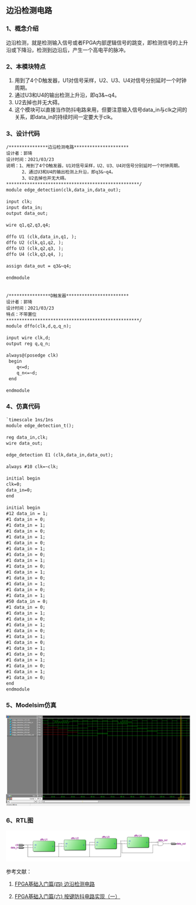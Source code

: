 ## 边沿检测电路

### 1、概念介绍

边沿检测，就是检测输入信号或者FPGA内部逻辑信号的跳变，即检测信号的上升沿或下降沿，检测到边沿后，产生一个高电平的脉冲。

### 2、本模块特点

1. 用到了4个D触发器，U1对信号采样，U2、U3、U4对信号分别延时一个时钟周期。
2. 通过U3和U4的输出检测上升沿，即q3&~q4。
3. U2去掉也并无大碍。
4. 这个模块可以直接当作防抖电路来用，但要注意输入信号data_in与clk之间的关系，即data_in的持续时间一定要大于clk。

### 3、设计代码

    /***************边沿检测电路*********************
    设计者：郭琦
    设计时间：2021/03/23
    说明：1、用到了4个D触发器，U1对信号采样，U2、U3、U4对信号分别延时一个时钟周期。
          2、通过U3和U4的输出检测上升沿，即q3&~q4。
    	  3、U2去掉也并无大碍。
    ***************************************************/
    module edge_detection(clk,data_in,data_out);
    
    input clk;
    input data_in;
    output data_out;
    
    wire q1,q2,q3,q4;
    
    dffo U1 (clk,data_in,q1, );
    dffo U2 (clk,q1,q2, );
    dffo U3 (clk,q2,q3, );
    dffo U4 (clk,q3,q4, );
    
    assign data_out = q3&~q4;
    
    endmodule
    
    
    /****************D触发器************************
    设计者：郭琦
    设计时间：2021/03/23
    特点：不带置位
    ***************************************************/
    module dffo(clk,d,q,q_n);
    
    input wire clk,d;
    output reg q,q_n;
    
    always@(posedge clk)
     begin
    	q<=d;
        q_n<=~d;
     end
    
    endmodule

### 4、仿真代码

    `timescale 1ns/1ns
    module edge_detection_t();
    
    reg data_in,clk;
    wire data_out;
    
    edge_detection E1 (clk,data_in,data_out);
    
    always #10 clk=~clk;
    
    initial begin
    clk=0;
    data_in=0;
    end
    
    initial begin
    #12 data_in = 1;
    #1 data_in = 0;
    #1 data_in = 1;
    #1 data_in = 0;
    #1 data_in = 1;
    #1 data_in = 0;
    #1 data_in = 1;
    #1 data_in = 0;
    #1 data_in = 1;
    #1 data_in = 0;
    #1 data_in = 1;
    #1 data_in = 0;
    #1 data_in = 1;
    #1 data_in = 0;
    #1 data_in = 1;
    #50 data_in = 0;
    #1 data_in = 0;
    #1 data_in = 1;
    #1 data_in = 0;
    #1 data_in = 1;
    #1 data_in = 0;
    #1 data_in = 1;
    #1 data_in = 0;
    #1 data_in = 1;
    #1 data_in = 0;
    #1 data_in = 1;
    #1 data_in = 0;
    #1 data_in = 1;
    #1 data_in = 0;
    end
    endmodule

### 5、Modelsim仿真

![边沿检测模块_仿真.png](../Picture/边沿检测模块_仿真.png)

### 6、RTL图

![边沿检测模块_综合.png](../Picture/边沿检测模块_综合.png)

参考文献：

1. [FPGA基础入门篇(四) 边沿检测电路](https://blog.csdn.net/vivid117/article/details/90757350)

2. [FPGA基础入门篇(六) 按键防抖电路实现（一）](https://blog.csdn.net/vivid117/article/details/91128571?utm_medium=distribute.pc_relevant.none-task-blog-2~default~BlogCommendFromMachineLearnPai2~default-11.control&dist_request_id=1328731.37.16167339083438811&depth_1-utm_source=distribute.pc_relevant.none-task-blog-2~default~BlogCommendFromMachineLearnPai2~default-11.control)
